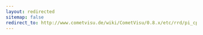 ```yaml
---
layout: redirected
sitemap: false
redirect_to: http://www.cometvisu.de/wiki/CometVisu/0.8.x/etc/rrd/pi_cputemp/de/
---
```


